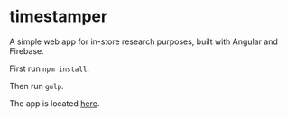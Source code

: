 # timestamper

A simple web app for in-store research purposes, built with Angular and Firebase.

First run `npm install`.

Then run `gulp`.

The app is located [here](https://chinaowl-timestamper.firebaseapp.com).